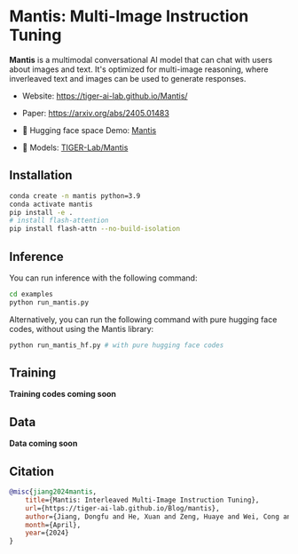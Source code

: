 # Mantis: Multi-Image Instruction Tuning

**Mantis** is a multimodal conversational AI model that can chat with users about images and text. It's optimized for multi-image reasoning, where inverleaved text and images can be used to generate responses.

- Website: https://tiger-ai-lab.github.io/Mantis/

- Paper: https://arxiv.org/abs/2405.01483

- 🤗 Hugging face space Demo: [Mantis](https://huggingface.co/spaces/TIGER-Lab/Mantis)

- 🤗 Models: [TIGER-Lab/Mantis](https://huggingface.co/collections/TIGER-Lab/mantis-6619b0834594c878cdb1d6e4)

## Installation
```bash
conda create -n mantis python=3.9
conda activate mantis
pip install -e .
# install flash-attention
pip install flash-attn --no-build-isolation
```
## Inference

You can run inference with the following command:
```bash
cd examples
python run_mantis.py
```

Alternatively, you can run the following command with pure hugging face codes, without using the Mantis library:
```bash
python run_mantis_hf.py # with pure hugging face codes
```

## Training
**Training codes coming soon**


## Data
**Data coming soon**

## Citation
```bibtex
@misc{jiang2024mantis,
    title={Mantis: Interleaved Multi-Image Instruction Tuning},
    url={https://tiger-ai-lab.github.io/Blog/mantis},
    author={Jiang, Dongfu and He, Xuan and Zeng, Huaye and Wei, Cong and Max Ku and Liu, Qian and Chen, Wenhu},
    month={April},
    year={2024}
}
```
